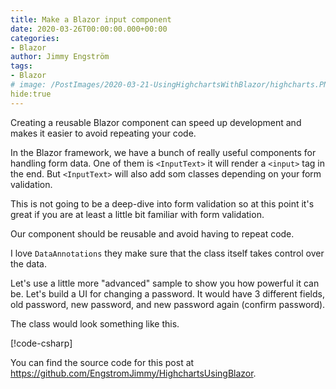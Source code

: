 ```yaml
---
title: Make a Blazor input component
date: 2020-03-26T00:00:00.000+00:00
categories:
- Blazor
author: Jimmy Engström
tags:
- Blazor
# image: /PostImages/2020-03-21-UsingHighchartsWithBlazor/highcharts.PNG
hide:true
---
```


Creating a reusable Blazor component can speed up development and makes it easier to avoid repeating your code.

In the Blazor framework, we have a bunch of really useful components for handling form data.
One of them is ```<InputText>``` it will render a ```<input>``` tag in the end.
But ```<InputText>``` will also add som classes depending on your form validation.

This is not going to be a deep-dive into form validation so at this point it's great if you are at least a little bit familiar with form validation.

Our component should be reusable and avoid having to repeat code.

I love ```DataAnnotations``` they make sure that the class itself takes control over the data.

Let's use a little more "advanced" sample to show you how powerful it can be.
Let's build a UI for changing a password.
It would have 3 different fields, old password, new password, and new password again (confirm password).

The class would look something like this.





[!code-csharp[](https://raw.githubusercontent.com/EngstromJimmy/HighchartsUsingBlazor/master/HighchartsUsingBlazor/Pages/Index.razor)]

You can find the source code for this post at https://github.com/EngstromJimmy/HighchartsUsingBlazor.
